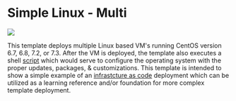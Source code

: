 ﻿# Simple Linux - Multi

<a href="https://portal.azure.us/#create/Microsoft.Template/uri/https%3A%2F%2Fraw.githubusercontent.com%2FOSEHRA%2FVistA-in-the-Cloud%2Fmaster%2FAzure%2FSimple%20Linux%20-%20Multi%2FLinuxVirtualMachine.json" target="_blank"><img src="http://azuredeploy.net/deploybutton.png"/></a>
                                                                
This template deploys multiple Linux based VM's running CentOS version 6.7, 6.8, 7.2, or 7.3.  After the VM is deployed, the template also executes a shell [script](https://github.com/OSEHRA/VistA-in-the-Cloud/blob/master/Azure/Simple%20Linux%20-%20Multi/custScript.sh) which would serve to configure the operating system with the proper updates, packages, & customizations.  This template is intended to show a simple example of an [infrastcture as code](https://github.com/OSEHRA/VistA-in-the-Cloud/blob/master/Azure/Simple%20Linux%20-%20Multi/LinuxVirtualMachine.json) deployment which can be utilized as a learning reference and/or foundation for more complex template deployment.